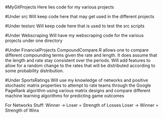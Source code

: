 #MyGitProjects
Here lies code for my various projects

#Under src
Will keep code here that may get used in the different projects

#Under testsrc
Will keep code here that is used to test the src scripts

#Under Webscraping
Will have my webscraping code for the various projects under one directory

#Under FinancialProjects
CompoundCompare.R allows one to compare different compounding terms given the rate and length. It does assume that the length and rate stay consistent over the periods. Will add features to allow for a random change to the rates that will be distributed according to some probability distribution.

#Under SportsRatings
Will use my knowledge of networks and positive stochastic matrix properties to attempt to rate teams through the Google PageRank algorithm using various matrix designs and compare different machine learning algorithms for predicting game outcomes

For Networks Stuff:
Winner -> Loser = Strength of Losses 
Loser -> Winner = Strength of Wins
